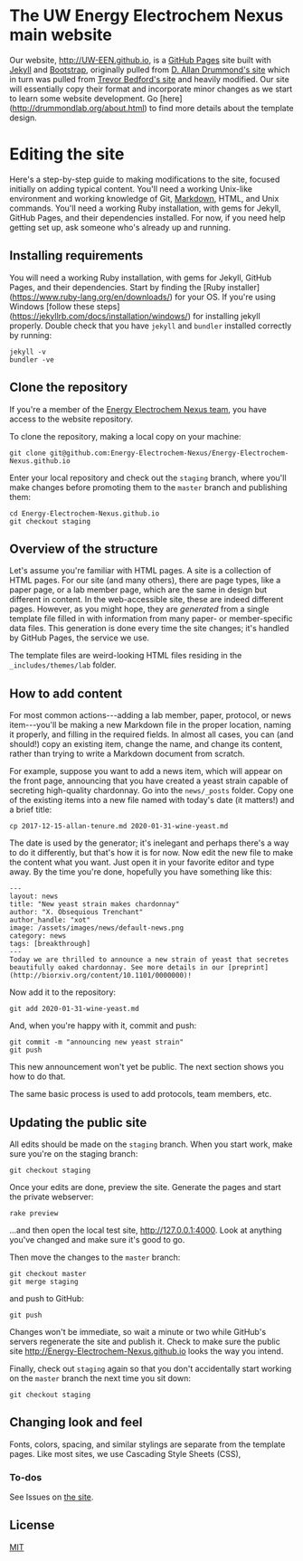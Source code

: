 # The UW Energy Electrochem Nexus main website

Our website, http://UW-EEN.github.io, is a [GitHub Pages](https://pages.github.com/) site built with [Jekyll](https://jekyllrb.com/) and [Bootstrap](http://getboostrap.com), originally pulled from [D. Allan Drummond's site](https://github.com/drummondlab/drummondlab.github.io) which in turn was pulled from [Trevor Bedford's site](http://bedford.io) and heavily modified.
Our site will essentially copy their format and incorporate minor changes as we start to learn some website development. Go [here] (http://drummondlab.org/about.html) to find more details about the template design.

# Editing the site

Here's a step-by-step guide to making modifications to the site, focused initially on adding typical content. You'll need a working Unix-like environment and working knowledge of Git, [Markdown](https://daringfireball.net/projects/markdown/syntax), HTML, and Unix commands. 
You'll need a working Ruby installation, with gems for Jekyll, GitHub Pages, and their dependencies installed. For now, if you need help getting set up, ask someone who's already up and running.

## Installing requirements

You will need a working Ruby installation, with gems for Jekyll, GitHub Pages, and their dependencies. Start by finding the [Ruby installer] (https://www.ruby-lang.org/en/downloads/) for your OS. 
If you're using Windows [follow these steps] (https://jekyllrb.com/docs/installation/windows/) for installing jekyll properly. Double check that you have `jekyll` and `bundler` installed correctly by running:

    jekyll -v
    bundler -ve



## Clone the repository

If you're a member of the [Energy Electrochem Nexus team](https://github.com/orgs/Energy-Electrochem-Nexus/people), you have access to the website repository.

To clone the repository, making a local copy on your machine:

	git clone git@github.com:Energy-Electrochem-Nexus/Energy-Electrochem-Nexus.github.io

Enter your local repository and check out the `staging` branch, where you'll make changes before promoting them to the `master` branch and publishing them:

	cd Energy-Electrochem-Nexus.github.io
	git checkout staging

## Overview of the structure

Let's assume you're familiar with HTML pages. A site is a collection of HTML pages. For our site (and many others), there are page types, like a paper page, or a lab member page, which are the same in design but different in content. In the web-accessible site, these are indeed different pages. However, as you might hope, they are _generated_ from a single template file filled in with information from many paper- or member-specific data files. This generation is done every time the site changes; it's handled by GitHub Pages, the service we use.

The template files are weird-looking HTML files residing in the `_includes/themes/lab` folder.

## How to add content

For most common actions---adding a lab member, paper, protocol, or news item---you'll be making a new Markdown file in the proper location, naming it properly, and filling in the required fields. In almost all cases, you can (and should!) copy an existing item, change the name, and change its content, rather than trying to write a Markdown document from scratch.

For example, suppose you want to add a news item, which will appear on the front page, announcing that you have created a yeast strain capable of secreting high-quality chardonnay. Go into the `news/_posts` folder. Copy one of the existing items into a new file named with today's date (it matters!) and a brief title:

	cp 2017-12-15-allan-tenure.md 2020-01-31-wine-yeast.md

The date is used by the generator; it's inelegant and perhaps there's a way to do it differently, but that's how it is for now. Now edit the new file to make the content what you want. Just open it in your favorite editor and type away. By the time you're done, hopefully you have something like this:

	---
	layout: news
	title: "New yeast strain makes chardonnay"
	author: "X. Obsequious Trenchant"
	author_handle: "xot"
	image: /assets/images/news/default-news.png
	category: news
	tags: [breakthrough]
	---
	Today we are thrilled to announce a new strain of yeast that secretes beautifully oaked chardonnay. See more details in our [preprint](http://biorxiv.org/content/10.1101/0000000)!

Now add it to the repository:

	git add 2020-01-31-wine-yeast.md

And, when you're happy with it, commit and push:

	git commit -m "announcing new yeast strain"
	git push

This new announcement won't yet be public. The next section shows you how to do that.

The same basic process is used to add protocols, team members, etc.

## Updating the public site

All edits should be made on the `staging` branch. When you start work, make sure you're on the staging branch:

	git checkout staging

Once your edits are done, preview the site. Generate the pages and start the private webserver:

	rake preview

...and then open the local test site, http://127.0.0.1:4000. Look at anything you've changed and make sure it's good to go.

Then move the changes to the `master` branch:

	git checkout master
	git merge staging

and push to GitHub:

	git push

Changes won't be immediate, so wait a minute or two while GitHub's servers regenerate the site and publish it. Check to make sure the public site http://Energy-Electrochem-Nexus.github.io looks the way you intend.

Finally, check out `staging` again so that you don't accidentally start working on the `master` branch the next time you sit down:

	git checkout staging

## Changing look and feel

Fonts, colors, spacing, and similar stylings are separate from the template pages. Like most sites, we use Cascading Style Sheets (CSS), 

### To-dos

See Issues on [the site](https://github.com/Energy-Electrochem-Nexus/Energy-Electrochem-Nexus.github.io).


## License

[MIT](http://opensource.org/licenses/MIT)
